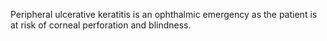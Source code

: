 Peripheral ulcerative keratitis is an ophthalmic emergency as the patient is at risk of corneal perforation and blindness.